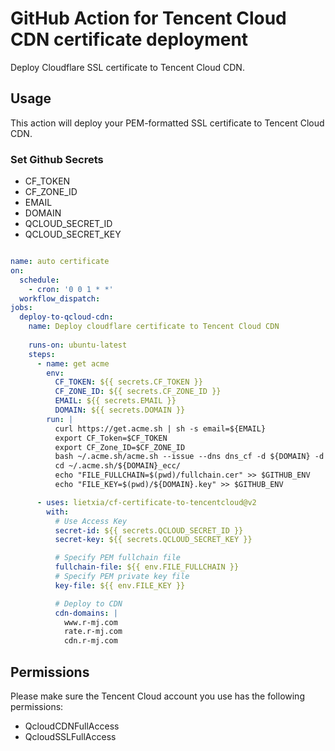 # GitHub Action for Tencent Cloud CDN certificate deployment

Deploy Cloudflare SSL certificate to Tencent Cloud CDN.

## Usage

This action will deploy your PEM-formatted SSL certificate to Tencent Cloud CDN.

### Set Github Secrets
* CF_TOKEN
* CF_ZONE_ID
* EMAIL
* DOMAIN
* QCLOUD_SECRET_ID
* QCLOUD_SECRET_KEY

```yaml

name: auto certificate
on:
  schedule:
    - cron: '0 0 1 * *'
  workflow_dispatch:
jobs:
  deploy-to-qcloud-cdn:
    name: Deploy cloudflare certificate to Tencent Cloud CDN
    
    runs-on: ubuntu-latest
    steps:
      - name: get acme
        env:
          CF_TOKEN: ${{ secrets.CF_TOKEN }}
          CF_ZONE_ID: ${{ secrets.CF_ZONE_ID }}
          EMAIL: ${{ secrets.EMAIL }}
          DOMAIN: ${{ secrets.DOMAIN }}
        run: |
          curl https://get.acme.sh | sh -s email=${EMAIL}
          export CF_Token=$CF_TOKEN
          export CF_Zone_ID=$CF_ZONE_ID
          bash ~/.acme.sh/acme.sh --issue --dns dns_cf -d ${DOMAIN} -d *.${DOMAIN}
          cd ~/.acme.sh/${DOMAIN}_ecc/
          echo "FILE_FULLCHAIN=$(pwd)/fullchain.cer" >> $GITHUB_ENV
          echo "FILE_KEY=$(pwd)/${DOMAIN}.key" >> $GITHUB_ENV

      - uses: lietxia/cf-certificate-to-tencentcloud@v2
        with:
          # Use Access Key
          secret-id: ${{ secrets.QCLOUD_SECRET_ID }}
          secret-key: ${{ secrets.QCLOUD_SECRET_KEY }}

          # Specify PEM fullchain file
          fullchain-file: ${{ env.FILE_FULLCHAIN }}
          # Specify PEM private key file
          key-file: ${{ env.FILE_KEY }}

          # Deploy to CDN
          cdn-domains: |
            www.r-mj.com
            rate.r-mj.com
            cdn.r-mj.com
```

## Permissions

Please make sure the Tencent Cloud account you use has the following permissions:

- QcloudCDNFullAccess
- QcloudSSLFullAccess
